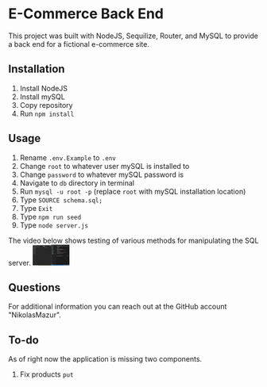 # E-Commerce Back End
This project was built with NodeJS, Sequilize, Router, and MySQL to provide a back end for a fictional e-commerce site.
## Installation
1. Install NodeJS
2. Install mySQL
3. Copy repository
4. Run `npm install`

## Usage
1. Rename `.env.Example` to `.env`
2. Change `root` to whatever user mySQL is installed to
3. Change `password` to whatever mySQL password is
4. Navigate to `db` directory in terminal
5. Run `mysql -u root -p` (replace `root` with mySQL installation location)
6. Type `SOURCE schema.sql;`
7. Type `Exit`
8. Type `npm run seed`
9. Type `node server.js`

The video below shows testing of various methods for manipulating the SQL server.
![](./assets/e-commerce_backend.gif)

## Questions
For additional information you can reach out at the GitHub account "NikolasMazur".

## To-do
As of right now the application is missing two components.
1. Fix products `put`